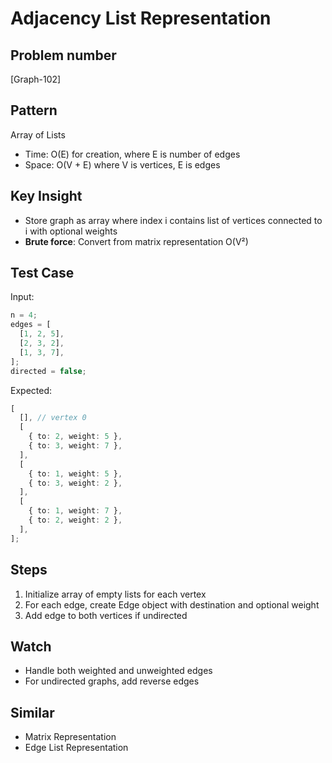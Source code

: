 # Adjacency List Representation

## Problem number

[Graph-102]

## Pattern

Array of Lists

- Time: O(E) for creation, where E is number of edges
- Space: O(V + E) where V is vertices, E is edges

## Key Insight

- Store graph as array where index i contains list of vertices connected to i with optional weights
- **Brute force**: Convert from matrix representation O(V²)

## Test Case

Input:

```typescript
n = 4;
edges = [
  [1, 2, 5],
  [2, 3, 2],
  [1, 3, 7],
];
directed = false;
```

Expected:

```typescript
[
  [], // vertex 0
  [
    { to: 2, weight: 5 },
    { to: 3, weight: 7 },
  ],
  [
    { to: 1, weight: 5 },
    { to: 3, weight: 2 },
  ],
  [
    { to: 1, weight: 7 },
    { to: 2, weight: 2 },
  ],
];
```

## Steps

1. Initialize array of empty lists for each vertex
2. For each edge, create Edge object with destination and optional weight
3. Add edge to both vertices if undirected

## Watch

- Handle both weighted and unweighted edges
- For undirected graphs, add reverse edges

## Similar

- Matrix Representation
- Edge List Representation
